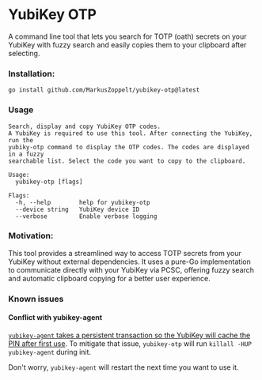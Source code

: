# YubiKey OTP

A command line tool that lets you search for TOTP (oath) secrets on your
YubiKey with fuzzy search and easily copies them to your clipboard after
selecting.

### Installation:

    go install github.com/MarkusZoppelt/yubikey-otp@latest

### Usage

    Search, display and copy YubiKey OTP codes.
    A YubiKey is required to use this tool. After connecting the YubiKey, run the
    yubiky-otp command to display the OTP codes. The codes are displayed in a fuzzy
    searchable list. Select the code you want to copy to the clipboard.

    Usage:
      yubikey-otp [flags]

    Flags:
      -h, --help        help for yubikey-otp
      --device string   YubiKey device ID
      --verbose         Enable verbose logging


### Motivation:

This tool provides a streamlined way to access TOTP secrets from your YubiKey
without external dependencies. It uses a pure-Go implementation to communicate
directly with your YubiKey via PCSC, offering fuzzy search and automatic
clipboard copying for a better user experience.

### Known issues

#### Conflict with yubikey-agent

[`yubikey-agent` takes a persistent transaction so the YubiKey will cache the PIN after first use](https://github.com/FiloSottile/yubikey-agent#conflicts-with-gpg-agent-and-yubikey-manager).
To mitigate that issue, `yubikey-otp` will run `killall -HUP yubikey-agent`
during init.

Don't worry, `yubikey-agent` will restart the next time you want to use it.
